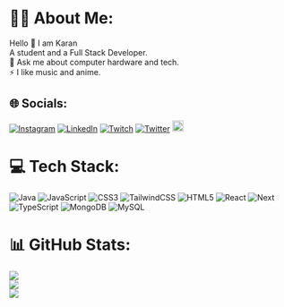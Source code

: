 # 🧍‍♂️ About Me:
 Hello 👋 I am Karan<br> A student and a Full Stack Developer.<br>💬 Ask me about computer hardware and tech.<br>⚡ I like music and anime.


## 🌐 Socials:
[![Instagram](https://img.shields.io/badge/Insta-%23E4405F.svg?logo=Instagram&logoColor=white&color=crimson)](https://instagram.com/karan.kp_) [![LinkedIn](https://img.shields.io/badge/Linkedin-%230077B5.svg?logo=linkedin&logoColor=white)](https://linkedin.com/in/karan-pawar-212599219) [![Twitch](https://img.shields.io/badge/Twitch-%239146FF.svg?logo=Twitch&logoColor=white)](https://twitch.tv/oni0nionk) [![Twitter](https://img.shields.io/badge/Twitter-%231DA1F2.svg?logo=Twitter&logoColor=white)](https://twitter.com/@KaranPawar81) <a title="karan.p2001hello@gmail.com" href="mailto:karan.p2001hello@gmail.com">
        <img src="https://img.shields.io/badge/Gmail-D14836?style=square&logo=gmail&logoColor=white" height="20px" alt="karancs081@gmail.com" />
    </a>

# 💻 Tech Stack:
![Java](https://img.shields.io/badge/Java-%23ED8B00.svg?logo=jdk&logoColor=white) ![JavaScript](https://img.shields.io/badge/Javascript-%23323330.svg?logo=javascript&logoColor=%23F7DF1E) ![CSS3](https://img.shields.io/badge/css3-%231572B6.svg?logo=css3&logoColor=white) ![TailwindCSS](https://img.shields.io/badge/tailwindcss-%2338B2AC.svg?logo=tailwind-css&logoColor=white) ![HTML5](https://img.shields.io/badge/html5-%23E34F26.svg?logo=html5&logoColor=white) ![React](https://img.shields.io/badge/ReactJS-black.svg?logo=react&logoColor=%2361DAFB) ![Next](https://img.shields.io/badge/NextJS-black.svg?logo=nextdotjs&logoColor=white) ![TypeScript](https://img.shields.io/badge/Typescript-%2320232a.svg?logo=typescript&logoColor=%2361DAFB) ![MongoDB](https://img.shields.io/badge/MongoDB-%234ea94b.svg?logo=mongodb&logoColor=white) ![MySQL](https://img.shields.io/badge/mysql-4479A1.svg?logo=mysql&logoColor=white)
# 📊 GitHub Stats:
![](https://github-readme-stats-sigma-five.vercel.app/api?username=Kreez81&theme=dracula&hide_border=true&include_all_commits=false&count_private=false)<br/>
![](https://github-readme-streak-stats.herokuapp.com/?user=Kreez81&theme=dracula&hide_border=true)<br/>
![](https://github-readme-stats-sigma-five.vercel.app/api/top-langs/?username=Kreez81&theme=dracula&hide_border=true&include_all_commits=false&count_private=false&layout=compact)
